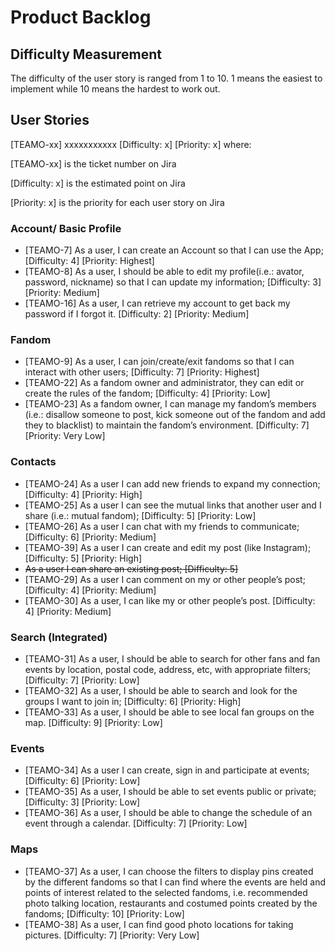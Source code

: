 # Product Backlog

## Difficulty Measurement

The difficulty of the user story is ranged from 1 to 10. 1 means the easiest to implement while 10 means the hardest to work out.

## User Stories

[TEAMO-xx] xxxxxxxxxxx [Difficulty: x] [Priority: x] where:

[TEAMO-xx] is the ticket number on Jira

[Difficulty: x] is the estimated point on Jira

[Priority: x] is the priority for each user story on Jira


### Account/ Basic Profile

* [TEAMO-7] As a user, I can create an Account so that I can use the App; [Difficulty: 4]  [Priority: Highest]
* [TEAMO-8] As a user, I should be able to edit my profile(i.e.: avator, password, nickname) so that I can update my information; [Difficulty: 3] [Priority: Medium]
* [TEAMO-16] As a user, I can retrieve my account to get back my password if I forgot it. [Difficulty: 2]  [Priority: Medium]

### Fandom

* [TEAMO-9] As a user, I can join/create/exit fandoms so that I can interact with other users; [Difficulty: 7]  [Priority: Highest]
* [TEAMO-22] As a fandom owner and administrator, they can edit or create the rules of the fandom; [Difficulty: 4] [Priority: Low]
* [TEAMO-23] As a fandom owner, I can manage my fandom’s members (i.e.: disallow someone to post, kick someone out of the fandom and add they to blacklist) to maintain the fandom’s environment. [Difficulty: 7] [Priority: Very Low]

### Contacts

* [TEAMO-24] As a user I can add new friends to expand my connection; [Difficulty: 4] [Priority: High]
* [TEAMO-25] As a user I can see the mutual links that another user and I share (i.e.: mutual fandom); [Difficulty: 5] [Priority: Low]
* [TEAMO-26] As a user I can chat with my friends to communicate; [Difficulty: 6] [Priority: Medium]
* [TEAMO-39] As a user I can create and edit my post (like Instagram); [Difficulty: 5] [Priority: High]
* ~~As a user I can share an existing post; [Difficulty: 5]~~
* [TEAMO-29] As a user I can comment on my or other people’s post; [Difficulty: 4] [Priority: Medium]
* [TEAMO-30] As a user, I can like my or other people’s post. [Difficulty: 4] [Priority: Medium]

### Search (Integrated)

* [TEAMO-31] As a user, I should be able to search for other fans and fan events by location, postal code, address, etc, with appropriate filters; [Difficulty: 7] [Priority: Low]
* [TEAMO-32] As a user, I should be able to search and look for the groups I want to join in; [Difficulty: 6] [Priority: High]
* [TEAMO-33] As a user, I should be able to see local fan groups on the map. [Difficulty: 9] [Priority: Low]

### Events

* [TEAMO-34] As a user I can create, sign in and participate at events; [Difficulty: 6] [Priority: Low]
* [TEAMO-35] As a user, I should be able to set events public or private; [Difficulty: 3] [Priority: Low]
* [TEAMO-36] As a user, I should be able to change the schedule of an event through a calendar. [Difficulty: 7] [Priority: Low]

### Maps

* [TEAMO-37] As a user, I can choose the filters to display pins created by the different fandoms so that I can find where the events are held and points of interest related to the selected fandoms, i.e. recommended photo talking location, restaurants and costumed points created by the fandoms; [Difficulty: 10] [Priority: Low]
* [TEAMO-38] As a user, I can find good photo locations for taking pictures. [Difficulty: 7] [Priority: Very Low]
